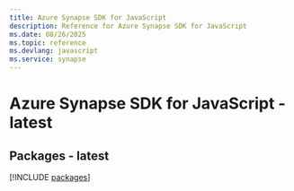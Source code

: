 ```yaml
---
title: Azure Synapse SDK for JavaScript
description: Reference for Azure Synapse SDK for JavaScript
ms.date: 08/26/2025
ms.topic: reference
ms.devlang: javascript
ms.service: synapse
---
```

# Azure Synapse SDK for JavaScript - latest
## Packages - latest
[!INCLUDE [packages](synapse-index.md)]